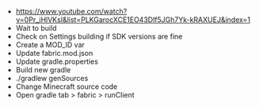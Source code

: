 - https://www.youtube.com/watch?v=0Pr_iHlVKsI&list=PLKGarocXCE1EO43Dlf5JGh7Yk-kRAXUEJ&index=1
- Wait to build
- Check on Settings building if SDK versions are fine
- Create a MOD_ID var
- Update fabric.mod.json
- Update gradle.properties
- Build new gradle
- ./gradlew genSources
- Change Minecraft source code
- Open gradle tab > fabric > runClient
